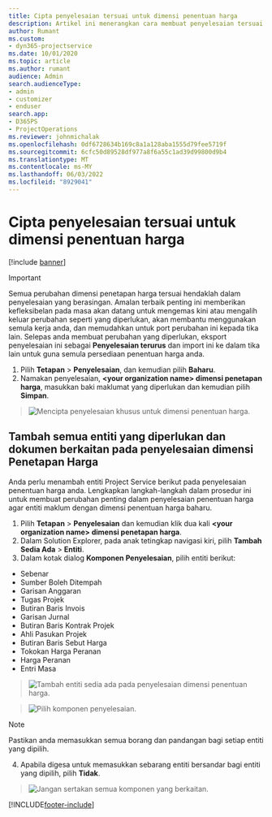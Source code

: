 ```yaml
---
title: Cipta penyelesaian tersuai untuk dimensi penentuan harga
description: Artikel ini menerangkan cara membuat penyelesaian tersuai semasa membuat dimensi harga tersuai.
author: Rumant
ms.custom:
- dyn365-projectservice
ms.date: 10/01/2020
ms.topic: article
ms.author: rumant
audience: Admin
search.audienceType:
- admin
- customizer
- enduser
search.app:
- D365PS
- ProjectOperations
ms.reviewer: johnmichalak
ms.openlocfilehash: 0df6728634b169c8a1a128aba1555d79fee5719f
ms.sourcegitcommit: 6cfc50d89528df977a8f6a55c1ad39d99800d9b4
ms.translationtype: MT
ms.contentlocale: ms-MY
ms.lasthandoff: 06/03/2022
ms.locfileid: "8929041"
---
```

# <a name="create-custom-solutions-for-pricing-dimensions"></a>Cipta penyelesaian tersuai untuk dimensi penentuan harga

[!include [banner](../includes/psa-now-project-operations.md)]

> [!IMPORTANT]
> Semua perubahan dimensi penetapan harga tersuai hendaklah dalam penyelesaian yang berasingan. Amalan terbaik penting ini memberikan kefleksibelan pada masa akan datang untuk mengemas kini atau mengalih keluar perubahan seperti yang diperlukan, akan membantu menggunakan semula kerja anda, dan memudahkan untuk port perubahan ini kepada tika lain. Selepas anda membuat perubahan yang diperlukan, eksport penyelesaian ini sebagai **Penyelesaian terurus** dan import ini ke dalam tika lain untuk guna semula persediaan penentuan harga anda.

1. Pilih **Tetapan** > **Penyelesaian**, dan kemudian pilih **Baharu**. 
2. Namakan penyelesaian, **\<your organization name> dimensi penetapan harga**, masukkan baki maklumat yang diperlukan dan kemudian pilih **Simpan**.

> ![Mencipta penyelesaian khusus untuk dimensi penentuan harga.](media/Creation-of-custom-pricing-dimension-solution.PNG)
  
## <a name="add-all-required-entities-and-related-components-to-the-pricing-dimension-solution"></a>Tambah semua entiti yang diperlukan dan dokumen berkaitan pada penyelesaian dimensi Penetapan Harga
Anda perlu menambah entiti Project Service berikut pada penyelesaian penentuan harga anda. Lengkapkan langkah-langkah dalam prosedur ini untuk membuat perubahan penting dalam penyelesaian penentuan harga agar entiti maklum dengan dimensi penentuan harga baharu.

1. Pilih **Tetapan** > **Penyelesaian** dan kemudian klik dua kali **\<your organization name> dimensi penetapan harga**. 
2. Dalam Solution Explorer, pada anak tetingkap navigasi kiri, pilih **Tambah Sedia Ada** > **Entiti**.
3. Dalam kotak dialog **Komponen Penyelesaian**, pilih entiti berikut:

- Sebenar
- Sumber Boleh Ditempah
- Garisan Anggaran
- Tugas Projek
- Butiran Baris Invois
- Garisan Jurnal
- Butiran Baris Kontrak Projek
- Ahli Pasukan Projek
- Butiran Baris Sebut Harga
- Tokokan Harga Peranan
- Harga Peranan 
- Entri Masa 

> ![Tambah entiti sedia ada pada penyelesaian dimensi penentuan harga.](media/Existing-entities-to-PD-solution.png)

> ![Pilih komponen penyelesaian.](media/Dimension-Components.png)

> [!NOTE]
> Pastikan anda memasukkan semua borang dan pandangan bagi setiap entiti yang dipilih.

4. Apabila digesa untuk memasukkan sebarang entiti bersandar bagi entiti yang dipilih, pilih **Tidak**.

> ![Jangan sertakan semua komponen yang berkaitan.](media/Do-not-include-required.png)




[!INCLUDE[footer-include](../includes/footer-banner.md)]
